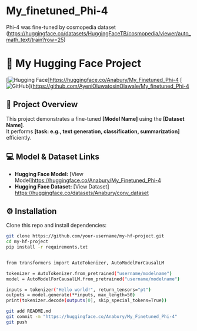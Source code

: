 # My_finetuned_Phi-4
Phi-4 was fine-tuned by cosmopedia dataset (https://huggingface.co/datasets/HuggingFaceTB/cosmopedia/viewer/auto_math_text/train?row=25)
# 🚀 My Hugging Face Project

[![Hugging Face](https://img.shields.io/badge/🤗-Hugging%20Face-yellow)]https://huggingface.co/Anabury/My_Finetuned_Phi-4
[![GitHub](https://img.shields.io/badge/GitHub-Repository-blue)](https://github.com/AyeniOluwatosinOlawale/My_finetuned_Phi-4

## 📌 Project Overview
This project demonstrates a fine-tuned **[Model Name]** using the **[Dataset Name]**.  
It performs **[task: e.g., text generation, classification, summarization]** efficiently.

## 💻 Model & Dataset Links
- **Hugging Face Model:** [View Model]https://huggingface.co/Anabury/My_Finetuned_Phi-4
- **Hugging Face Dataset:** [View Dataset] https://huggingface.co/datasets/Anabury/conv_dataset

## ⚙️ Installation
Clone this repo and install dependencies:
```bash
git clone https://github.com/your-username/my-hf-project.git
cd my-hf-project
pip install -r requirements.txt


from transformers import AutoTokenizer, AutoModelForCausalLM

tokenizer = AutoTokenizer.from_pretrained("username/modelname")
model = AutoModelForCausalLM.from_pretrained("username/modelname")

inputs = tokenizer("Hello world!", return_tensors="pt")
outputs = model.generate(**inputs, max_length=50)
print(tokenizer.decode(outputs[0], skip_special_tokens=True))

git add README.md
git commit -m "https://huggingface.co/Anabury/My_Finetuned_Phi-4"
git push
